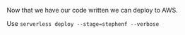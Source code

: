 Now that we have our code written we can deploy to AWS.

Use `serverless deploy --stage=stephenf --verbose`
